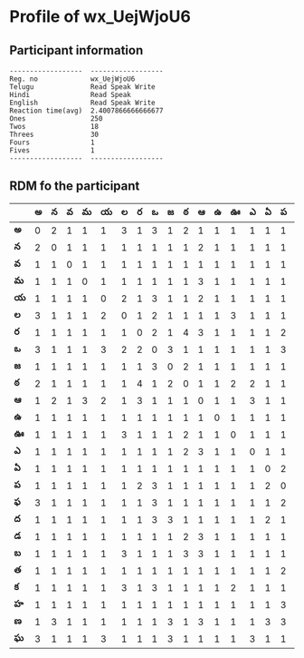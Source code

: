 



# Profile of wx_UejWjoU6

## Participant information



```
------------------  ------------------
Reg. no             wx_UejWjoU6
Telugu              Read Speak Write
Hindi               Read Speak
English             Read Speak Write
Reaction time(avg)  2.4007866666666677
Ones                250
Twos                18
Threes              30
Fours               1
Fives               1
------------------  ------------------
```  

## RDM fo the participant
  
  
|       |   అ |   న |   వ |   మ |   య |   ల |   ర |   ఒ |   జ |   ఠ |   ఆ |   ఉ |   ఊ |   ఎ |   ఏ |   ప |   ఫ |   ద |   డ |   బ |   త |   క |   హ |   ణ |   ఘ |
|-------|-----|-----|-----|-----|-----|-----|-----|-----|-----|-----|-----|-----|-----|-----|-----|-----|-----|-----|-----|-----|-----|-----|-----|-----|-----|
| **అ** |   0 |   2 |   1 |   1 |   1 |   3 |   1 |   3 |   1 |   2 |   1 |   1 |   1 |   1 |   1 |   1 |   3 |   1 |   1 |   1 |   1 |   1 |   1 |   1 |   3 |
| **న** |   2 |   0 |   1 |   1 |   1 |   1 |   1 |   1 |   1 |   1 |   2 |   1 |   1 |   1 |   1 |   1 |   1 |   1 |   1 |   1 |   1 |   1 |   1 |   3 |   1 |
| **వ** |   1 |   1 |   0 |   1 |   1 |   1 |   1 |   1 |   1 |   1 |   1 |   1 |   1 |   1 |   1 |   1 |   1 |   1 |   1 |   1 |   1 |   1 |   1 |   1 |   1 |
| **మ** |   1 |   1 |   1 |   0 |   1 |   1 |   1 |   1 |   1 |   1 |   3 |   1 |   1 |   1 |   1 |   1 |   1 |   1 |   1 |   1 |   1 |   1 |   1 |   1 |   1 |
| **య** |   1 |   1 |   1 |   1 |   0 |   2 |   1 |   3 |   1 |   1 |   2 |   1 |   1 |   1 |   1 |   1 |   1 |   1 |   1 |   1 |   1 |   1 |   1 |   1 |   3 |
| **ల** |   3 |   1 |   1 |   1 |   2 |   0 |   1 |   2 |   1 |   1 |   1 |   1 |   3 |   1 |   1 |   1 |   1 |   1 |   1 |   3 |   1 |   3 |   1 |   1 |   1 |
| **ర** |   1 |   1 |   1 |   1 |   1 |   1 |   0 |   2 |   1 |   4 |   3 |   1 |   1 |   1 |   1 |   2 |   1 |   1 |   1 |   1 |   1 |   1 |   1 |   1 |   1 |
| **ఒ** |   3 |   1 |   1 |   1 |   3 |   2 |   2 |   0 |   3 |   1 |   1 |   1 |   1 |   1 |   1 |   3 |   3 |   3 |   1 |   1 |   1 |   3 |   1 |   1 |   1 |
| **జ** |   1 |   1 |   1 |   1 |   1 |   1 |   1 |   3 |   0 |   2 |   1 |   1 |   1 |   1 |   1 |   1 |   1 |   3 |   1 |   1 |   1 |   1 |   1 |   3 |   3 |
| **ఠ** |   2 |   1 |   1 |   1 |   1 |   1 |   4 |   1 |   2 |   0 |   1 |   1 |   2 |   2 |   1 |   1 |   1 |   1 |   2 |   3 |   1 |   1 |   1 |   1 |   1 |
| **ఆ** |   1 |   2 |   1 |   3 |   2 |   1 |   3 |   1 |   1 |   1 |   0 |   1 |   1 |   3 |   1 |   1 |   1 |   1 |   3 |   3 |   1 |   1 |   1 |   3 |   1 |
| **ఉ** |   1 |   1 |   1 |   1 |   1 |   1 |   1 |   1 |   1 |   1 |   1 |   0 |   1 |   1 |   1 |   1 |   1 |   1 |   1 |   1 |   1 |   1 |   1 |   1 |   1 |
| **ఊ** |   1 |   1 |   1 |   1 |   1 |   3 |   1 |   1 |   1 |   2 |   1 |   1 |   0 |   1 |   1 |   1 |   1 |   1 |   1 |   1 |   1 |   2 |   1 |   1 |   1 |
| **ఎ** |   1 |   1 |   1 |   1 |   1 |   1 |   1 |   1 |   1 |   2 |   3 |   1 |   1 |   0 |   1 |   1 |   1 |   1 |   1 |   1 |   1 |   1 |   1 |   1 |   3 |
| **ఏ** |   1 |   1 |   1 |   1 |   1 |   1 |   1 |   1 |   1 |   1 |   1 |   1 |   1 |   1 |   0 |   2 |   1 |   2 |   1 |   1 |   1 |   1 |   1 |   3 |   1 |
| **ప** |   1 |   1 |   1 |   1 |   1 |   1 |   2 |   3 |   1 |   1 |   1 |   1 |   1 |   1 |   2 |   0 |   2 |   1 |   1 |   1 |   2 |   1 |   3 |   3 |   1 |
| **ఫ** |   3 |   1 |   1 |   1 |   1 |   1 |   1 |   3 |   1 |   1 |   1 |   1 |   1 |   1 |   1 |   2 |   0 |   1 |   1 |   1 |   1 |   1 |   1 |   1 |   1 |
| **ద** |   1 |   1 |   1 |   1 |   1 |   1 |   1 |   3 |   3 |   1 |   1 |   1 |   1 |   1 |   2 |   1 |   1 |   0 |   5 |   1 |   1 |   1 |   1 |   1 |   1 |
| **డ** |   1 |   1 |   1 |   1 |   1 |   1 |   1 |   1 |   1 |   2 |   3 |   1 |   1 |   1 |   1 |   1 |   1 |   5 |   0 |   2 |   1 |   1 |   1 |   1 |   1 |
| **బ** |   1 |   1 |   1 |   1 |   1 |   3 |   1 |   1 |   1 |   3 |   3 |   1 |   1 |   1 |   1 |   1 |   1 |   1 |   2 |   0 |   1 |   1 |   1 |   1 |   1 |
| **త** |   1 |   1 |   1 |   1 |   1 |   1 |   1 |   1 |   1 |   1 |   1 |   1 |   1 |   1 |   1 |   2 |   1 |   1 |   1 |   1 |   0 |   1 |   1 |   1 |   1 |
| **క** |   1 |   1 |   1 |   1 |   1 |   3 |   1 |   3 |   1 |   1 |   1 |   1 |   2 |   1 |   1 |   1 |   1 |   1 |   1 |   1 |   1 |   0 |   1 |   1 |   1 |
| **హ** |   1 |   1 |   1 |   1 |   1 |   1 |   1 |   1 |   1 |   1 |   1 |   1 |   1 |   1 |   1 |   3 |   1 |   1 |   1 |   1 |   1 |   1 |   0 |   1 |   1 |
| **ణ** |   1 |   3 |   1 |   1 |   1 |   1 |   1 |   1 |   3 |   1 |   3 |   1 |   1 |   1 |   3 |   3 |   1 |   1 |   1 |   1 |   1 |   1 |   1 |   0 |   3 |
| **ఘ** |   3 |   1 |   1 |   1 |   3 |   1 |   1 |   1 |   3 |   1 |   1 |   1 |   1 |   3 |   1 |   1 |   1 |   1 |   1 |   1 |   1 |   1 |   1 |   3 |   0 |